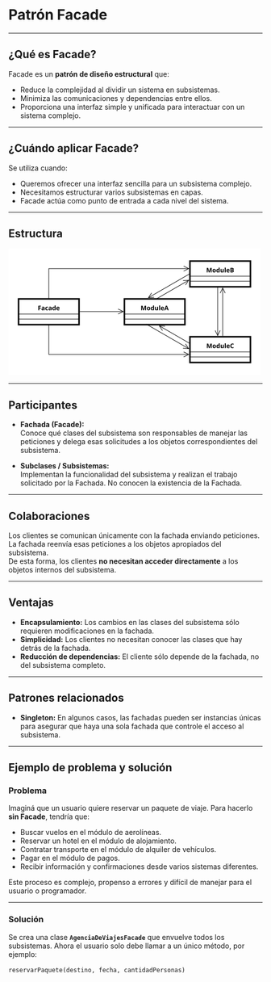 # Patrón Facade

---

## ¿Qué es Facade?

Facade es un **patrón de diseño estructural** que:

- Reduce la complejidad al dividir un sistema en subsistemas.
- Minimiza las comunicaciones y dependencias entre ellos.
- Proporciona una interfaz simple y unificada para interactuar con un sistema complejo.

---

## ¿Cuándo aplicar Facade?

Se utiliza cuando:

- Queremos ofrecer una interfaz sencilla para un subsistema complejo.
- Necesitamos estructurar varios subsistemas en capas.
- Facade actúa como punto de entrada a cada nivel del sistema.

---

## Estructura

![Diagrama UML Facade](./Facade_UML_class_diagram.svg.png)

---

## Participantes

- **Fachada (Facade):**  
  Conoce qué clases del subsistema son responsables de manejar las peticiones y delega esas solicitudes a los objetos correspondientes del subsistema.

- **Subclases / Subsistemas:**  
  Implementan la funcionalidad del subsistema y realizan el trabajo solicitado por la Fachada. No conocen la existencia de la Fachada.

---

## Colaboraciones

Los clientes se comunican únicamente con la fachada enviando peticiones. La fachada reenvía esas peticiones a los objetos apropiados del subsistema.  
De esta forma, los clientes **no necesitan acceder directamente** a los objetos internos del subsistema.

---

## Ventajas

- **Encapsulamiento:** Los cambios en las clases del subsistema sólo requieren modificaciones en la fachada.
- **Simplicidad:** Los clientes no necesitan conocer las clases que hay detrás de la fachada.
- **Reducción de dependencias:** El cliente sólo depende de la fachada, no del subsistema completo.

---

## Patrones relacionados

- **Singleton:** En algunos casos, las fachadas pueden ser instancias únicas para asegurar que haya una sola fachada que controle el acceso al subsistema.

---

## Ejemplo de problema y solución

### Problema

Imaginá que un usuario quiere reservar un paquete de viaje. Para hacerlo **sin Facade**, tendría que:

- Buscar vuelos en el módulo de aerolíneas.
- Reservar un hotel en el módulo de alojamiento.
- Contratar transporte en el módulo de alquiler de vehículos.
- Pagar en el módulo de pagos.
- Recibir información y confirmaciones desde varios sistemas diferentes.

Este proceso es complejo, propenso a errores y difícil de manejar para el usuario o programador.

---

### Solución

Se crea una clase **`AgenciaDeViajesFacade`** que envuelve todos los subsistemas. Ahora el usuario solo debe llamar a un único método, por ejemplo:

```plaintext
reservarPaquete(destino, fecha, cantidadPersonas)
```
